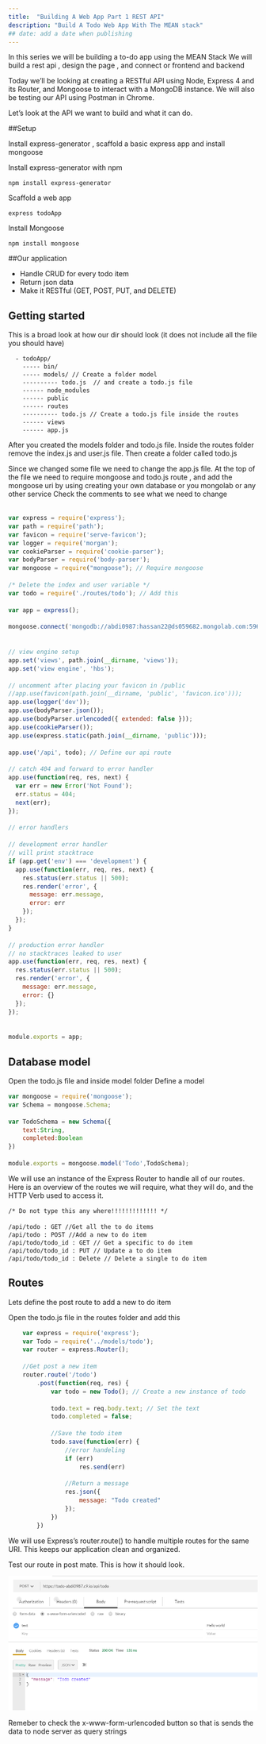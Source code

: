 ```yaml
---
title:  "Building A Web App Part 1 REST API"
description: "Build A Todo Web App With The MEAN stack"
## date: add a date when publishing
---
```


In this series we will be building a to-do app using the MEAN Stack  We will build a rest api , design the page , and connect or frontend and backend

Today we’ll be looking at creating a RESTful API using Node, Express 4 and its Router, and Mongoose to interact with a MongoDB instance. We will also be testing our API using Postman in Chrome.

Let’s look at the API we want to build and what it can do.

##Setup

Install express-generator , scaffold a basic express app and install mongoose

Install express-generator with npm
```
npm install express-generator
```

Scaffold a web app

```
express todoApp
```

Install Mongoose
```
npm install mongoose
```

##Our application

* Handle CRUD for every todo item
* Return json data
* Make it RESTful (GET, POST, PUT, and DELETE)


## Getting started

This is a broad look at how our dir should look (it does not include all the file you should have)

```
  - todoApp/
    ----- bin/
    ----- models/ // Create a folder model
    ---------- todo.js  // and create a todo.js file
    ------ node_modules
    ------ public
    ------ routes
    ---------- todo.js // Create a todo.js file inside the routes 
    ------ views
    ------ app.js
```

After you created the models folder and todo.js file. Inside the routes folder remove the index.js and user.js file. Then create a folder called todo.js

Since we changed some file we need to change the app.js file.
At the top of the file we need to require mongoose and todo.js route , and add the mongoose uri by using creating your own database or you mongolab or any other service
Check the comments to see what we need to change

```javascript

var express = require('express');
var path = require('path');
var favicon = require('serve-favicon');
var logger = require('morgan');
var cookieParser = require('cookie-parser');
var bodyParser = require('body-parser');
var mongoose = require("mongoose"); // Require mongoose

/* Delete the index and user variable */
var todo = require('./routes/todo'); // Add this

var app = express();

mongoose.connect('mongodb://abdi0987:hassan22@ds059682.mongolab.com:59682/story') // Add mongoose uri


// view engine setup
app.set('views', path.join(__dirname, 'views'));
app.set('view engine', 'hbs');

// uncomment after placing your favicon in /public
//app.use(favicon(path.join(__dirname, 'public', 'favicon.ico')));
app.use(logger('dev'));
app.use(bodyParser.json());
app.use(bodyParser.urlencoded({ extended: false }));
app.use(cookieParser());
app.use(express.static(path.join(__dirname, 'public')));

app.use('/api', todo); // Define our api route

// catch 404 and forward to error handler
app.use(function(req, res, next) {
  var err = new Error('Not Found');
  err.status = 404;
  next(err);
});

// error handlers

// development error handler
// will print stacktrace
if (app.get('env') === 'development') {
  app.use(function(err, req, res, next) {
    res.status(err.status || 500);
    res.render('error', {
      message: err.message,
      error: err
    });
  });
}

// production error handler
// no stacktraces leaked to user
app.use(function(err, req, res, next) {
  res.status(err.status || 500);
  res.render('error', {
    message: err.message,
    error: {}
  });
});


module.exports = app;
```

## Database model

Open the todo.js file  and inside model folder Define a model

```javascript
var mongoose = require('mongoose');
var Schema = mongoose.Schema;

var TodoSchema = new Schema({
    text:String,
    completed:Boolean
})

module.exports = mongoose.model('Todo',TodoSchema);
```

We will use an instance of the Express Router to handle all of our routes. Here is an overview of the routes we will require, what they will do, and the HTTP Verb used to access it.

```
/* Do not type this any where!!!!!!!!!!!!! */

/api/todo : GET //Get all the to do items
/api/todo : POST //Add a new to do item
/api/todo/todo_id : GET // Get a specific to do item
/api/todo/todo_id : PUT // Update a to do item
/api/todo/todo_id : Delete // Delete a single to do item
```

## Routes

Lets define the post route to add a new to do item 

Open the todo.js file in the routes folder and add this

```javascript
    var express = require('express');
    var Todo = require('../models/todo');
    var router = express.Router();

    //Get post a new item
    router.route('/todo')
        .post(function(req, res) {
            var todo = new Todo(); // Create a new instance of todo

            todo.text = req.body.text; // Set the text 
            todo.completed = false; 

            //Save the todo item
            todo.save(function(err) {
                //error handeling 
                if (err)
                    res.send(err)
                    
                //Return a message
                res.json({
                    message: "Todo created"
                });
            })
        })
```
We will use Express’s router.route() to handle multiple routes for the same URI. This keeps our application clean and organized.


Test our route in post mate. This is how it should look.

![alt text](/assets/images/pos.PNG "Logo Title Text 1")

Remeber to check the x-www-form-urlencoded button so that is sends the data to node server as query strings




